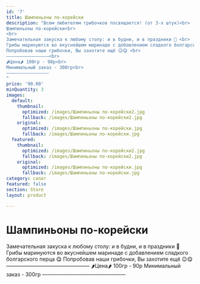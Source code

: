 ```yaml
---
id: '7'
title: Шампиньоны по-корейски
description: "Всем любителям грибочков посвящается! (от 3-х штук)<br>
Шампиньоны по-корейски<br>
<br>
Замечательная закуска к любому столу: и в будни, и в праздники 🎉 <br>
Грибы маринуются во вкуснейшем маринаде с добавлением сладкого болгарского перца 😋 <br>
Попробовав наши грибочки, Вы захотите ещё 😉😋 <br>
————————————————<br>
🌶Цена🌶 100гр - 90р<br>
Минимальный заказ - 300гр<br>
————————————————
"
price: '90.00'
minQuantity: 3
images:
  default:
    thumbnail:
      optimized: /images/Шампиньоны по-корейски2.jpg
      fallback: /images/Шампиньоны по-корейски2.jpg
    original:
      optimized: /images/Шампиньоны по-корейски.jpg
      fallback: /images/Шампиньоны по-корейски.jpg
  featured:
    thumbnail:
      optimized: /images/Шампиньоны по-корейски2.jpg
      fallback: /images/Шампиньоны по-корейски2.jpg
    original:
      optimized: /images/Шампиньоны по-корейски.jpg
      fallback: /images/Шампиньоны по-корейски.jpg
category: салат
featured: false
section: Store
layout: product

---
```


# Шампиньоны по-корейски

Замечательная закуска к любому столу: и в будни, и в праздники 🎉 Грибы маринуются во вкуснейшем маринаде с добавлением сладкого болгарского перца 😋 Попробовав наши грибочки, Вы захотите ещё 😉😋 ————————————————
🌶Цена🌶 100гр - 90р
Минимальный заказ - 300гр
————————————————
